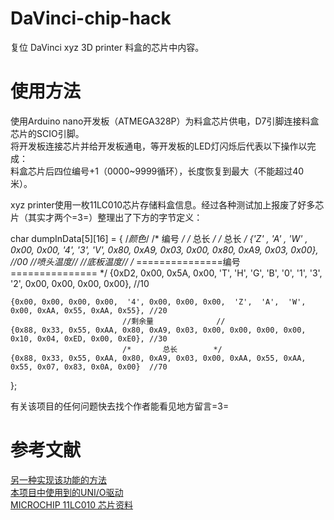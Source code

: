 # DaVinci-chip-hack
复位 DaVinci xyz 3D printer 料盒的芯片中内容。

# 使用方法
使用Arduino nano开发板（ATMEGA328P）为料盒芯片供电，D7引脚连接料盒芯片的SCIO引脚。  
将开发板连接芯片并给开发板通电，等开发板的LED灯闪烁后代表以下操作以完成：  
料盒芯片后四位编号+1（0000~9999循环），长度恢复到最大（不能超过40米）。

xyz printer使用一枚11LC010芯片存储料盒信息。经过各种测试加上报废了好多芯片（其实才两个=3=）整理出了下方的字节定义：  

  char dumpInData[5][16] = {
               /*颜色*/              /*    编号   */  /*       总长        */  /*       总长        */
    {'Z' , 'A' , 'W' , 0x00, 0x00,  '4',  '3',  'V', 0x80, 0xA9, 0x03, 0x00, 0x80, 0xA9, 0x03, 0x00}, //00
     //喷头温度// //底板温度//   /*    ===============编号===============   */
    {0xD2, 0x00, 0x5A, 0x00,  'T',  'H',  'G',  'B',  '0',  '1',  '3',  '2', 0x00, 0x00, 0x00, 0x00}, //10
    
    {0x00, 0x00, 0x00, 0x00,  '4', 0x00, 0x00, 0x00,  'Z',  'A',  'W', 0x00, 0xAA, 0x55, 0xAA, 0x55}, //20
                             //剩余量              //
    {0x88, 0x33, 0x55, 0xAA, 0x80, 0xA9, 0x03, 0x00, 0x00, 0x00, 0x00, 0x10, 0x04, 0xED, 0x00, 0xE0}, //30
                             /*       总长        */
    {0x88, 0x33, 0x55, 0xAA, 0x80, 0xA9, 0x03, 0x00, 0xAA, 0x55, 0xAA, 0x55, 0x07, 0x83, 0x0A, 0x00}  //70
  };
  
  有关该项目的任何问题快去找个作者能看见地方留言=3=
  
  # 参考文献
  [另一种实现该功能的方法](https://github.com/voltivo/davinci_filament_reset_arduino)  
  [本项目中使用到的UNI/O驱动](https://github.com/sde1000/NanodeUNIO)  
  [MICROCHIP 11LC010 芯片资料](http://ww1.microchip.com/downloads/en/DeviceDoc/22067J.pdf)
  
